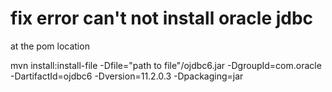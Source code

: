 # fix error can't not install oracle jdbc
at the pom location

mvn install:install-file -Dfile="path to file"/ojdbc6.jar -DgroupId=com.oracle -DartifactId=ojdbc6 -Dversion=11.2.0.3 -Dpackaging=jar

